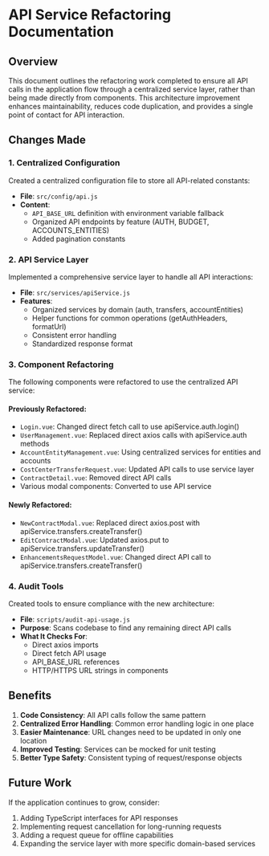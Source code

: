 # API Service Refactoring Documentation

## Overview

This document outlines the refactoring work completed to ensure all API calls in the application flow through a centralized service layer, rather than being made directly from components. This architecture improvement enhances maintainability, reduces code duplication, and provides a single point of contact for API interaction.

## Changes Made

### 1. Centralized Configuration

Created a centralized configuration file to store all API-related constants:

- **File**: `src/config/api.js`
- **Content**:
  - `API_BASE_URL` definition with environment variable fallback
  - Organized API endpoints by feature (AUTH, BUDGET, ACCOUNTS_ENTITIES)
  - Added pagination constants

### 2. API Service Layer

Implemented a comprehensive service layer to handle all API interactions:

- **File**: `src/services/apiService.js`
- **Features**:
  - Organized services by domain (auth, transfers, accountEntities)
  - Helper functions for common operations (getAuthHeaders, formatUrl)
  - Consistent error handling
  - Standardized response format

### 3. Component Refactoring

The following components were refactored to use the centralized API service:

#### Previously Refactored:

- `Login.vue`: Changed direct fetch call to use apiService.auth.login()
- `UserManagement.vue`: Replaced direct axios calls with apiService.auth methods
- `AccountEntityManagement.vue`: Using centralized services for entities and accounts
- `CostCenterTransferRequest.vue`: Updated API calls to use service layer
- `ContractDetail.vue`: Removed direct API calls
- Various modal components: Converted to use API service

#### Newly Refactored:

- `NewContractModal.vue`: Replaced direct axios.post with apiService.transfers.createTransfer()
- `EditContractModal.vue`: Updated axios.put to apiService.transfers.updateTransfer()
- `EnhancementsRequestModel.vue`: Changed direct API call to apiService.transfers.createTransfer()

### 4. Audit Tools

Created tools to ensure compliance with the new architecture:

- **File**: `scripts/audit-api-usage.js`
- **Purpose**: Scans codebase to find any remaining direct API calls
- **What It Checks For**:
  - Direct axios imports
  - Direct fetch API usage
  - API_BASE_URL references
  - HTTP/HTTPS URL strings in components

## Benefits

1. **Code Consistency**: All API calls follow the same pattern
2. **Centralized Error Handling**: Common error handling logic in one place
3. **Easier Maintenance**: URL changes need to be updated in only one location
4. **Improved Testing**: Services can be mocked for unit testing
5. **Better Type Safety**: Consistent typing of request/response objects

## Future Work

If the application continues to grow, consider:

1. Adding TypeScript interfaces for API responses
2. Implementing request cancellation for long-running requests
3. Adding a request queue for offline capabilities
4. Expanding the service layer with more specific domain-based services
